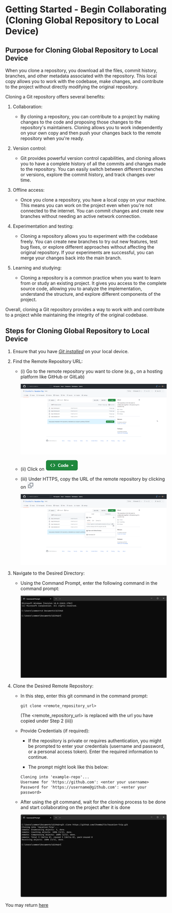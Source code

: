 #  Getting Started - Begin Collaborating (Cloning Global Repository to Local Device)

## Purpose for Cloning Global Repository to Local Device

 When you clone a repository, you download all the files, commit history, branches, and other metadata associated with the repository. This local copy allows you to work with the codebase, make changes, and contribute to the project without directly modifying the original repository.

Cloning a Git repository offers several benefits:

1. Collaboration: 
    
    * By cloning a repository, you can contribute to a project by making changes to the code and proposing those changes to the repository's maintainers. Cloning allows you to work independently on your own copy and then push your changes back to the remote repository when you're ready.

2. Version control: 
    
    * Git provides powerful version control capabilities, and cloning allows you to have a complete history of all the commits and changes made to the repository. You can easily switch between different branches or versions, explore the commit history, and track changes over time.

3. Offline access: 

    * Once you clone a repository, you have a local copy on your machine. This means you can work on the project even when you're not connected to the internet. You can commit changes and create new branches without needing an active network connection.

4. Experimentation and testing: 
    
    * Cloning a repository allows you to experiment with the codebase freely. You can create new branches to try out new features, test bug fixes, or explore different approaches without affecting the original repository. If your experiments are successful, you can merge your changes back into the main branch.

5. Learning and studying: 

    * Cloning a repository is a common practice when you want to learn from or study an existing project. It gives you access to the complete source code, allowing you to analyze the implementation, understand the structure, and explore different components of the project.

Overall, cloning a Git repository provides a way to work with and contribute to a project while maintaining the integrity of the original codebase.
## Steps for Cloning Global Repository to Local Device

1. Ensure that you have *[Git installed](../1.%20Setting%20up%20the%20Pre-requisites/Download%20and%20Install%20Git%20Bash.md)* on your local device.

2. Find the Remote Repository URL: 

    * (i) Go to the remote repository you want to clone (e.g., on a hosting platform like GitHub or GitLab) 

        ![remote_repo_page](../images/remote_repo_page.png)
    
    * (ii) Click on ![remote_repo_page_code_btn](../images/remote_repo_page_code_btn.png)

    * (iii) Under HTTPS, copy the URL of the remote repository by clicking on ![click_code_btn](../images/click_on_code.png)

        ![copy_local_repo_menu](../images/copy_local_repo_menu.png)

3. Navigate to the Desired Directory:

    * Using the Command Prompt, enter the following command in the command prompt:

        ![cmd_prompt_directory_navigate](../images/cmd_prompt_dir_nav.png)

4. Clone the Desired Remote Repository:

    * In this step, enter this git command in the command prompt:
        ```
        git clone <remote_repository_url>
        ``` 
        (The <remote_repository_url> is replaced with the url you have copied under Step 2 (iii))

    * Provide Credentials (if required):

        * If the repository is private or requires authentication, you might be prompted to enter your credentials (username and password, or a personal access token). Enter the required information to continue.

        * The prompt might look like this below:
        ```
        Cloning into 'example-repo'...
        Username for 'https://github.com': <enter your username>
        Password for 'https://username@github.com': <enter your password>
        ```
    
    * After using the git command, wait for the cloning process to be done and start collaborating on the project after it is done

        ![git_clone_repo](../images/git_clone.png)

You may return [here](../../README.md#3-getting-started---begin-collaborating-cloning-global-repository-to-local-device)